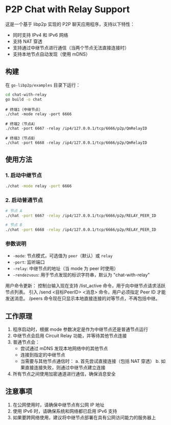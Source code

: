 # P2P Chat with Relay Support

这是一个基于 libp2p 实现的 P2P 聊天应用程序，支持以下特性：

- 同时支持 IPv4 和 IPv6 网络
- 支持 NAT 穿透
- 支持通过中继节点进行通信（当两个节点无法直接连接时）
- 支持本地节点自动发现（使用 mDNS）

## 构建

在 `go-libp2p/examples` 目录下运行：

```bash
cd chat-with-relay
go build -o chat
```

```
# 终端1（中继节点）
./chat -mode relay -port 6666

# 终端2（节点A）
./chat -port 6667 -relay /ip4/127.0.0.1/tcp/6666/p2p/QmRelayID

# 终端3（节点B）
./chat -port 6668 -relay /ip4/127.0.0.1/tcp/6666/p2p/QmRelayID
```

## 使用方法

### 1. 启动中继节点

```bash
./chat -mode relay -port 6666
```

### 2. 启动普通节点

```bash
# 节点 A
./chat -port 6667 -relay /ip4/127.0.0.1/tcp/6666/p2p/RELAY_PEER_ID

# 节点 B
./chat -port 6668 -relay /ip4/127.0.0.1/tcp/6666/p2p/RELAY_PEER_ID
```

### 参数说明

- `-mode`: 节点模式，可选值为 `peer`（默认）或 `relay`
- `-port`: 监听端口
- `-relay`: 中继节点的地址（当 mode 为 peer 时使用）
- `-rendezvous`: 用于节点发现的标识字符串，默认为 "chat-with-relay"


用户命令更新：
控制台输入现在支持 /list_active 命令，用于向中继节点请求活跃节点列表。
引入 /send <目标PeerID> <消息> 命令，用户必须指定 Peer ID 才能发送消息。
/peers 命令现在只显示本地直接连接的对等节点，不再包括中继。

## 工作原理

1. 程序启动时，根据 mode 参数决定是作为中继节点还是普通节点运行
2. 中继节点会启用 Circuit Relay 功能，并等待其他节点连接
3. 普通节点会：
   - 尝试通过 mDNS 发现本地网络中的其他节点
   - 连接到指定的中继节点
   - 当需要与其他节点通信时：
     a. 首先尝试直接连接（包括 NAT 穿透）
     b. 如果直接连接失败，则通过中继节点建立连接
4. 所有节点之间使用加密通道进行通信，确保消息安全

## 注意事项

1. 在公网使用时，请确保中继节点有公网 IP 地址
2. 使用 IPv6 时，请确保系统和网络都已启用 IPv6 支持
3. 如果要跨网络使用，建议将中继节点部署在具有公网访问能力的服务器上

